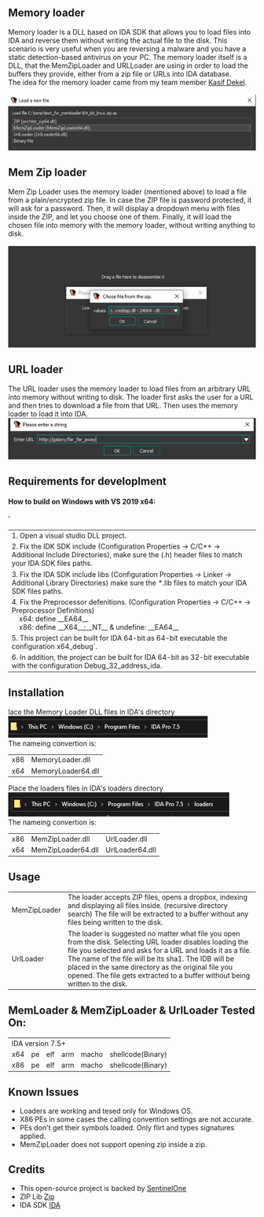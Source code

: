 ## Memory loader
Memory loader is a DLL based on IDA SDK that allows you to load files into IDA and reverse them
without writing the actual file to the disk. This scenario is very useful when you are reversing a malware
and you have a static detection-based antivirus on your PC. The memory loader itself is a DLL, that
the MemZipLoader and URLLoader are using in order to load the buffers they provide, either from a zip file or URLs into
IDA database.</br>
The idea for the memory loader came from my team member [Kasif Dekel](https://twitter.com/kasifdekel).
</br></br>
![Mem Loader](./pics/memory_loader.png)

## Mem Zip loader
Mem Zip Loader uses the memory loader (mentioned above) to load a file from a plain/encrypted zip file. In case the ZIP file is password protected, it will ask for a password.
Then, it will display a dropdown menu with files inside the ZIP, and let you choose one of them.
Finally, it will load the chosen file into memory with the memory loader, without writing anything to disk.</br></br>
![Mem Zip Loader](./pics/dropbox_example.png)

## URL loader
The URL loader uses the memory loader to load files from an arbitrary URL into memory without writing to disk. The loader first asks the user for a
URL and then tries to download a file from that URL. Then uses the memory loader to load it into IDA.</br>
![Url Loader](./pics/url_loader.png)

## Requirements for developlment
<h4>How to build on Windows with VS 2019 x64:</h4>’
<table>
    <tr>
        <td>1. Open a visual studio DLL project.</td>
    </tr>
    <tr>
        <td>2. Fix the IDK SDK include (Configuration Properties -> C/C++ -> Additional Include Directories), make sure the (.h) header files to match your IDA SDK files paths.</td>
    </tr>
    <tr>
        <td>3. Fix the IDA SDK include libs (Configuration Properties -> Linker -> Additional Library Directories) make sure the *.lib files to match your IDA SDK files paths.</td>
    </tr>
    <tr>
        <td>
            4. Fix the Preprocessor defenitions. (Configuration Properties -> C/C++ -> Preprocessor Definitions)
            </br>&nbsp;&nbsp;&nbsp;&nbsp;x64: define __EA64__
            </br>&nbsp;&nbsp;&nbsp;&nbsp;x86: define __X64__;__NT__ &  undefine: __EA64__
        </td>
    </tr>
    <tr>
        <td>5. This project can be built for IDA 64-bit as 64-bit executable the configuration x64_debug`.</td>
    </tr>
    <tr>
        <td>6. In addition, the project can be built for IDA 64-bit as 32-bit executable with the configuration Debug_32_address_ida.</td>
    </tr>
</table>
</p>


## Installation
lace the Memory Loader DLL files in IDA's directory</br>![Loaders image](./pics/base_ida.png)</br>
The nameing convertion is:
<table>
	<tr>
		<td>x86</td>
        <td>MemoryLoader.dll</td>
	</tr>
	<tr>
		<td>x64</td>
        <td>MemoryLoader64.dll</td>
	</tr>
</table>

Place the loaders files in IDA's loaders directory</br>![Loaders image](./pics/loaders.png)</br>
The nameing convertion is:
<table>
	<tr>
		<td>x86</td>
        <td>MemZipLoader.dll</td>
        <td>UrlLoader.dll</td>
	</tr>
	<tr>
		<td>x64</td>
        <td>MemZipLoader64.dll</td>
        <td>UrlLoader64.dll</td>
	</tr>
</table>

## Usage
<table>
	<tr>
		<td>MemZipLoader</td>
        <td>
            The loader accepts ZIP files, opens a dropbox, indexing and displaying all files inside. (recursive directory search)
            The file will be extracted to a buffer without any files being written to the disk.
        </td>
	</tr>
	<tr>
		<td>UrlLoader</td>
        <td>
            The loader is suggested no matter what file you open from the disk. Selecting URL loader disables loading the 
            file you selected and asks for a URL and loads it as a file. The name of the file will be its sha1. The IDB will 
            be placed in the same directory as the original file you opened. The file gets extracted to a buffer 
            without being written to the disk.
        </td>
	</tr>
</table>
	
##  MemLoader & MemZipLoader & UrlLoader Tested On:
<table>
    <tr>
        <td colspan="6">IDA version 7.5+</td>
    </tr>
	<tr>
		<td>x64</td>
		<td>pe</td>
		<td>elf</td>
		<td>arm</td>
		<td>macho</td>
		<td>shellcode(Binary)</td>
	</tr>
	<tr>
		<td>x86</td>
		<td>pe</td>
		<td>elf</td>
		<td>arm</td>
		<td>macho</td>
		<td>shellcode(Binary)</td>
	</tr>
</table>

## Known Issues
* Loaders are working and tesed only for Windows OS.
* X86 PEs in some cases the calling convention settings are not accurate.
* PEs don't get their symbols loaded. Only flirt and types signatures applied.
* MemZipLoader does not support opening zip inside a zip.

## Credits
* This open-source project is backed by [SentinelOne](https://www.sentinelone.com/blog/)
* ZIP Lib [Zip](https://rikyoz.dev/bit7z/)
* IDA SDK [IDA](https://www.hex-rays.com/products/ida/support/sdkdoc/index.html)

